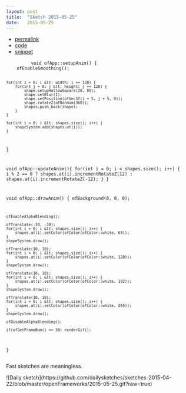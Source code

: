 ```yaml
---
layout: post
title:  "Sketch 2015-05-25"
date:   2015-05-25
---
```

<div class="code">
    <ul>
		<li><a href="{% post_url 2015-05-25-sketch %}">permalink</a></li>
		<li><a href="https://github.com/dailysketches/dailySketches/tree/master/sketches/2015-05-25">code</a></li>
		<li><a href="#" class="snippet-button">snippet</a></li>
	</ul>
    <pre class="snippet">
        <code class="cpp">void ofApp::setupAnim() {
    ofEnableSmoothing();
    
    for(int i = 0; i &lt; width; i += 120) {
        for(int j = 0; j &lt; height; j += 120) {
            shape.setupHollowSquare(20, 80);
            shape.setBlur(1);
            shape.setPosition(ofVec3f(i + 5, j + 5, 0));
            shape.rotateZ(ofRandom(360));
            shapes.push_back(shape);
        }
    }
    
    for(int i = 0; i &lt; shapes.size(); i++) {
        shapeSystem.add(shapes.at(i));
    }
}

void ofApp::updateAnim(){
    for(int i = 0; i &lt; shapes.size(); i++) {
        i % 2 == 0 ?
            shapes.at(i).incrementRotateZ(12) :
            shapes.at(i).incrementRotateZ(-12);
    }
}

void ofApp::drawAnim() {
    ofBackground(0, 0, 0);

    ofEnableAlphaBlending();

    ofTranslate(-30, -30);
    for(int i = 0; i &lt; shapes.size(); i++) {
        shapes.at(i).setColor(ofColor(ofColor::white, 64));
    }
    shapeSystem.draw();

    ofTranslate(10, 10);
    for(int i = 0; i &lt; shapes.size(); i++) {
        shapes.at(i).setColor(ofColor(ofColor::white, 128));
    }
    shapeSystem.draw();

    ofTranslate(10, 10);
    for(int i = 0; i &lt; shapes.size(); i++) {
        shapes.at(i).setColor(ofColor(ofColor::white, 192));
    }
    shapeSystem.draw();

    ofTranslate(10, 10);
    for(int i = 0; i &lt; shapes.size(); i++) {
        shapes.at(i).setColor(ofColor(ofColor::white, 255));
    }
    shapeSystem.draw();

    ofDisableAlphaBlending();

    if(ofGetFrameNum() == 30) renderGif();
}</code>
    </pre>
</div>
<p class="description">Fast sketches are meaningless.</p>
![Daily sketch](https://github.com/dailysketches/sketches-2015-04-22/blob/master/openFrameworks/2015-05-25.gif?raw=true)
